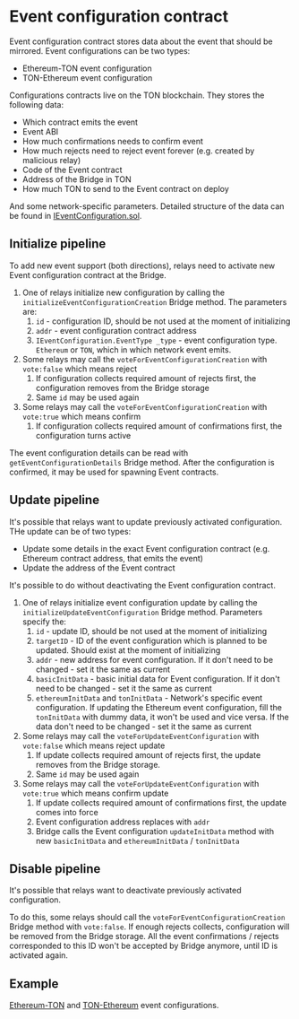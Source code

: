 # Event configuration contract

Event configuration contract stores data about the event that should be mirrored. Event configurations can be two types:

- Ethereum-TON event configuration
- TON-Ethereum event configuration

Configurations contracts live on the TON blockchain. They stores the following data:

- Which contract emits the event
- Event ABI
- How much confirmations needs to confirm event
- How much rejects need to reject event forever (e.g. created by malicious relay)
- Code of the Event contract
- Address of the Bridge in TON
- How much TON to send to the Event contract on deploy

And some network-specific parameters.
Detailed structure of the data can be found in [IEventConfiguration.sol](./../free-ton/contracts/interfaces/IEventConfiguration.sol).

## Initialize pipeline

To add new event support (both directions), relays need to activate new Event configuration contract at the Bridge.

1. One of relays initialize new configuration by calling the `initializeEventConfigurationCreation` Bridge method. The parameters are:
    1. `id` - configuration ID, should be not used at the moment of initializing
    2. `addr` - event configuration contract address
    3. `IEventConfiguration.EventType _type` - event configuration type. `Ethereum` or `TON`, which in which network event emits.
2. Some relays may call the `voteForEventConfigurationCreation` with `vote:false` which means reject
    1. If configuration collects required amount of rejects first, the configuration removes from the Bridge storage
    2. Same `id` may be used again
3. Some relays may call the `voteForEventConfigurationCreation` with `vote:true` which means confirm
    1. If configuration collects required amount of confirmations first, the configuration turns active

The event configuration details can be read with `getEventConfigurationDetails` Bridge method.
After the configuration is confirmed, it may be used for spawning Event contracts.

## Update pipeline

It's possible that relays want to update previously activated configuration. THe update can be of two types:

- Update some details in the exact Event configuration contract (e.g. Ethereum contract address, that emits the event)
- Update the address of the Event contract

It's possible to do without deactivating the Event configuration contract.

1. One of relays initialize event configuration update by calling the `initializeUpdateEventConfiguration` Bridge method. Parameters specify the:
    1. `id` - update ID, should be not used at the moment of initializing
    2. `targetID` - ID of the event configuration which is planned to be updated. Should exist at the moment of initializing
    3. `addr` - new address for event configuration. If it don't need to be changed - set it the same as current
    4. `basicInitData` - basic initial data for Event configuration. If it don't need to be changed - set it the same as current
    5. `ethereumInitData` and `tonInitData` - Network's specific event configuration.
    If updating the Ethereum event configuration, fill the `tonInitData` with dummy data, it won't be used and vice versa.
    If the data don't need to be changed - set it the same as current
2. Some relays may call the `voteForUpdateEventConfiguration` with `vote:false` which means reject update
    1. If update collects required amount of rejects first, the update removes from the Bridge storage.
    2. Same `id` may be used again
3. Some relays may call the `voteForUpdateEventConfiguration` with `vote:true` which means confirm update
    1. If update collects required amount of confirmations first, the update comes into force
    2. Event configuration address replaces with `addr`
    3. Bridge calls the Event configuration `updateInitData` method with new `basicInitData` and `ethereumInitData` / `tonInitData`

## Disable pipeline

It's possible that relays want to deactivate previously activated configuration.

To do this, some relays should call the `voteForEventConfigurationCreation` Bridge method with `vote:false`.
If enough rejects collects, configuration will be removed from the Bridge storage.
All the event confirmations / rejects corresponded to this ID won't be accepted by Bridge anymore, until ID is activated again.

## Example

[Ethereum-TON](./../free-ton/contracts/event-configuration-contracts/EthereumEventConfiguration.sol) and [TON-Ethereum](./../free-ton/contracts/event-configuration-contracts/TonEventConfiguration.sol) event configurations.
